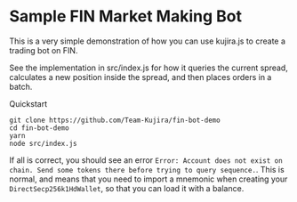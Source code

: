 # Sample FIN Market Making Bot

This is a very simple demonstration of how you can use kujira.js to create a trading bot on FIN.

See the implementation in src/index.js for how it queries the current spread, calculates a new position
inside the spread, and then places orders in a batch.

Quickstart

```
git clone https://github.com/Team-Kujira/fin-bot-demo
cd fin-bot-demo
yarn
node src/index.js
```

If all is correct, you should see an error `Error: Account does not exist on chain. Send some tokens there before trying to query sequence.`. This is normal, and means that you need to import a mnemonic when creating your `DirectSecp256k1HdWallet`, so that you can load it with a balance.

